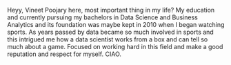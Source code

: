 Heyy, Vineet Poojary here, most important thing in my life?
My education and currently pursuing my bachelors in Data Science and Business Analytics and its foundation was maybe kept in 2010 when I began watching sports.
As years passed by data became so much involved in sports and this intrigued me how a data scientist works from a box and can tell so much about a game.
Focused on working hard in this field and make a good reputation and respect for myself.
CIAO.

<!---
vineet19102005/vineet19102005 is a ✨ special ✨ repository because its `README.md` (this file) appears on your GitHub profile.
You can click the Preview link to take a look at your changes.
--->
